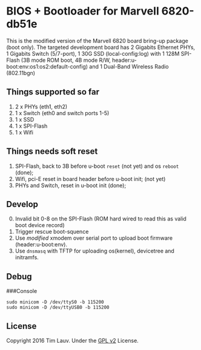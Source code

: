 BIOS + Bootloader for Marvell 6820-db51e
========================================
This is the modified version of the Marvell 6820 board bring-up package (boot only). The targeted development board has 2 Gigabits Ethernet PHYs, 1 Gigabits Switch (5/7-port), 1 30G SSD (local-config:log) with 1 128M SPI-Flash (3B mode ROM boot, 4B mode R/W, header:u-boot:env:os1:os2:default-config) and 1 Dual-Band Wireless Radio (802.11bgn)

Things supported so far
-----------------------
1. 2 x PHYs (eth1, eth2)
2. 1 x Switch (eth0 and switch ports 1-5)
3. 1 x SSD
4. 1 x SPI-Flash
5. 1 x Wifi

Things needs soft reset
-----------------------
1. SPI-Flash, back to 3B before u-boot `reset` (not yet) and os `reboot` (done);
2. Wifi, pci-E reset in board header before u-boot init; (not yet)
3. PHYs and Switch, reset in u-boot init (done);

Develop
-------
0. Invalid bit 0-8 on the SPI-Flash (ROM hard wired to read this as valid boot device record)
1. Trigger rescue boot-squence
2. Use *modified* xmodem over serial port to upload boot firmware (header:u-boot:env).
3. Use `dnsmasq` with TFTP for uploading os(kernel), devicetree and initramfs.

Debug
-----
###Console 
```
sudo minicom -D /dev/ttyS0 -b 115200
sudo minicom -D /dev/ttyUSB0 -b 115200
```

License
-------
Copyright 2016 Tim Lauv. 
Under the [GPL v2](https://opensource.org/licenses/GPL-2.0) License.
